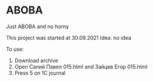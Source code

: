 # ABOBA
Just ABOBA and no horny

This project was started at 30.09.2021
Idea: no idea

To use:
1) Download archive
2) Open Салий Павел 015.html and Зайцев Егор 015.html
3) Press 5 on 1C journal
